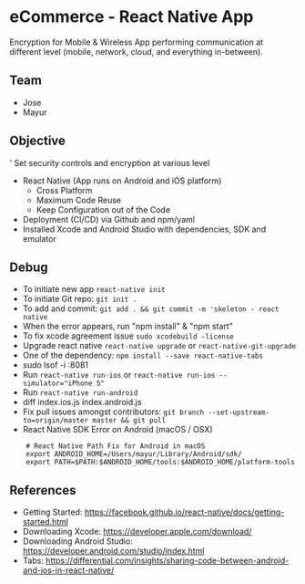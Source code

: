 # eCommerce - React Native App

Encryption for Mobile & Wireless App performing communication at different level (mobile, network, cloud, and everything in-between).

## Team

- Jose
- Mayur


## Objective

' Set security controls and encryption at various level

* React Native (App runs on Android and iOS platform)
  * Cross Platform
  * Maximum Code Reuse
  * Keep Configuration out of the Code
* Deployment (CI/CD) via Github and npm/yaml
* Installed Xcode and Android Studio with dependencies, SDK and emulator


## Debug

* To initiate new app `react-native init`
* To initiate Git repo: `git init .`
* To add and commit: `git add . && git commit -m 'skeleton - react native`
* When the error appears, run "npm install" & "npm start"
* To fix xcode agreement issue `sudo xcodebuild -license`
* Upgrade react native `react-native upgrade` or `react-native-git-upgrade`
* One of the dependency: `npm install --save react-native-tabs`
* sudo lsof -i :8081
* Run `react-native run-ios` or `react-native run-ios --simulator="iPhone 5"`
* Run `react-native run-android`
* diff index.ios.js index.android.js
* Fix pull issues amongst contributors: `git branch --set-upstream-to=origin/master master && git pull`
* React Native SDK Error on Android (macOS / OSX)
```
	# React Native Path Fix for Android in macOS
	export ANDROID_HOME=/Users/mayur/Library/Android/sdk/
	export PATH=$PATH:$ANDROID_HOME/tools:$ANDROID_HOME/platform-tools
```

## References

* Getting Started: https://facebook.github.io/react-native/docs/getting-started.html
* Downloading Xcode: https://developer.apple.com/download/
* Downloading Android Studio: https://developer.android.com/studio/index.html
* Tabs: https://differential.com/insights/sharing-code-between-android-and-ios-in-react-native/

